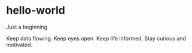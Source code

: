 # hello-world
Just a beginning

Keep data flowing. Keep eyes open. Keep life informed.
Stay curious and motivated. 
